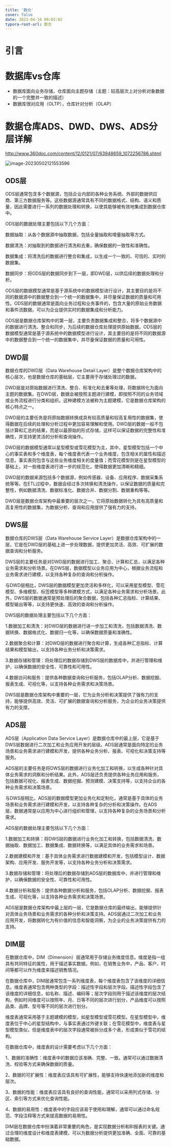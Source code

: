 ```yaml
---
title: '数仓'
cover: false
date: 2023-04-16 09:03:02
typora-root-url: 数仓
---
```


# 引言



# 数据库vs仓库

- 数据库面向业务存储，仓库面向主题存储（主题：较高层次上对分析对象数据的一个完整并一致的描述）
- 数据库很对应用（OLTP），仓库针对分析（OLAP）



# 数据仓库ADS、DWD、DWS、ADS分层详解

http://www.360doc.com/content/12/0121/07/63948659_1072256786.shtml

![image-20230502121553596](image-20230502121553596.png)

## ODS层

ODS层通常包含多个数据源，包括企业内部的各种业务系统、外部的数据供应商、第三方数据服务等。这些数据源通常具有不同的数据格式、结构、语义和质量，因此需要进行一系列的数据处理和转换，以使其能够被有效地集成到数据仓库中。

ODS层的数据处理主要包括以下几个方面：

数据抽取：从各个数据源中抽取数据，包括全量抽取和增量抽取等方式。

数据清洗：对抽取到的数据进行清洗和去重，确保数据的一致性和准确性。

数据集成：将清洗后的数据进行整合和集成，以生成一个一致的、可信的、实时的数据集。

数据同步：将ODS层的数据同步到下一层，即DWD层，以供后续的数据处理和分析。

ODS层的数据模型通常是基于源系统中的数据模型进行设计，其主要目的是将不同的数据源中的数据整合到一个统一的数据集中，并尽量保证数据的质量和可用性。ODS层的数据通常是面向业务过程和业务事件的，包含大量的原始业务数据和事件流数据，可以为企业提供实时的数据集成和分析能力。

ODS层是数据仓库架构中的第一层，主要负责数据集成和整合，将多个数据源中的数据进行清洗、整合和同步，为后续的数据仓库处理提供原始数据。ODS层的数据模型通常是基于源系统中的数据模型进行设计，其主要目的是将不同的数据源中的数据整合到一个统一的数据集中，并尽量保证数据的质量和可用性。

## DWD层

数据仓库的DWD层（Data Warehouse Detail Layer）是整个数据仓库架构中的核心层次，也是数据仓库的基础层，它主要用于存储处理过的数据。

DWD层是对原始数据进行清洗、整合、标准化和去重等处理，将数据转化为面向主题的数据集。在DWD层，数据会被按照主题进行建模，即按照不同的业务领域或业务流程进行分类和组织。这种建模方法被称为主题建模，它是数据仓库架构的核心特点之一。

DWD层的主要任务是将原始数据转换成具有较高质量和较高复用性的数据集，使得数据在后续的处理和分析过程中更加容易理解和使用。DWD层的数据一般不包括计算和汇总的结果，而是以最原始的形式存储，这样可以保证数据的完整性和准确性，并支持更灵活的分析和查询操作。

DWD层的数据模型通常以星型模型或雪花模型为主，其中，星型模型包括一个中心的事实表和多个维度表，每个维度表代表一个业务维度，包含相关的属性和描述信息，事实表则包含与这些业务维度相关的度量值；而雪花模型则是在星型模型的基础上，对一些维度表进行进一步的规范化，使得数据更加清晰和精细。

DWD层的数据来源包括多个数据源，例如传感器、设备、应用程序、数据采集系统等等。在ETL过程中，数据会经过多次转换和清洗操作，以保证数据的质量和完整性，例如数据清洗、数据标准化、数据合并、数据分割、数据重构等等。

DWD层是数据仓库架构中最重要的层次之一，它将原始数据转化为具有高质量和高复用性的数据集，为数据分析、查询和应用提供了强有力的支持。

## DWS层

数据仓库的DWS层（Data Warehouse Service Layer）是数据仓库架构中的一层，它是在DWD层的基础上进一步处理数据，提供更加灵活、高效、可扩展的数据查询和分析服务。

DWS层的主要任务是对DWD层的数据进行加工、聚合、计算和汇总，以满足各种业务需求和分析场景。在DWS层，数据模型以业务应用为中心，根据业务流程和业务需求进行建模，以支持各种复杂的查询和分析操作。

与DWD层相比，DWS层的数据模型更加灵活和多样化，可以采用星型模型、雪花模型、多维模型、标签模型等多种建模方式，以满足各种业务需求和分析场景。此外，DWS层的数据通常是预处理后的聚合数据，包括各种汇总指标、计算结果、模型输出等等，以支持更快速、高效的查询和分析操作。

DWS层的数据处理主要包括以下几个方面：

1.数据加工和清洗：对DWD层的数据进行进一步加工和清洗，包括数据清洗、数据转换、数据格式化、数据归一化等，以确保数据质量和准确性。

2.数据聚合和计算：对DWD层的数据进行聚合和计算，生成各种汇总指标、计算结果和模型输出，以支持各种业务分析和决策需求。

3.数据存储和管理：将处理后的数据存储到DWS层的数据库中，并进行管理和维护，以确保数据的安全性、可靠性和可用性。

4.数据访问和服务：提供各种数据查询和分析服务，包括OLAP分析、数据挖掘、报表生成、可视化等，以支持各种业务需求和决策场景。

DWS层是数据仓库架构中重要的一层，它为业务分析和决策提供了强有力的支持，能够提供高效、灵活、可扩展的数据查询和分析服务，为企业的业务决策提供有力的支撑。

## ADS层

ADS层（Application Data Service Layer）是数据仓库中的最上层，它是基于DWS层数据进行二次加工和业务应用开发的层级。ADS层通常是面向特定的业务场景和业务需求进行建模和开发，提供各种业务分析、报表、可视化和决策支持等服务。

ADS层的主要任务是将DWS层的数据进行业务化加工和转换，以生成各种针对具体业务需求的洞察和分析结果。此外，ADS层还负责提供各种业务应用和服务，包括数据可视化、报表生成、数据挖掘、预测建模、决策支持等，以支持企业的各种业务需求和决策场景。

与DWS层相比，ADS层的数据模型更加业务化和定制化，通常是基于具体的业务场景和业务需求进行建模和开发，以支持各种复杂的分析和决策操作。在ADS层，数据通常是以应用为中心进行组织和管理，以支持各种复杂的业务场景和分析需求。

ADS层的数据处理主要包括以下几个方面：

1.数据加工和转换：将DWS层的数据进行业务化加工和转换，包括数据清洗、数据抽取、数据加工、数据集成、数据转换等，以满足具体的业务需求和场景。

2.数据建模和开发：基于具体业务需求进行数据建模和开发，包括模型设计、数据架构、应用开发、服务开发等，以支持各种业务分析和决策需求。

3.数据存储和管理：将处理后的数据存储到ADS层的数据库中，并进行管理和维护，以确保数据的安全性、可靠性和可用性。

4.数据分析和服务：提供各种数据分析和服务，包括OLAP分析、数据挖掘、报表生成、可视化等，以支持各种业务需求和决策场景。

ADS层是数据仓库架构中最上层的一层，它是数据仓库的最终输出，能够提供针对具体业务场景和业务需求的各种分析和决策支持。ADS层通过二次加工和业务应用开发，将数据转化为有价值的信息和智能洞察，为企业的业务决策提供有力的支持。

## DIM层

在数据仓库中，DIM（Dimension）层通常用于存储业务维度信息。维度是指一组具有共同特征的属性，用于描述事实数据。例如，在销售业务中，产品、客户、时间等都可以作为维度来描述销售情况。

在数据仓库中，DIM层通常包含一系列维度表，每个维度表包含了该维度的详细信息。维度表通常包含两种类型的字段：描述性字段和层次字段。描述性字段包含了该维度的详细信息，如名称、描述、编码等；层次字段则用于描述该维度的层次结构，例如时间维度可以按照年、月、日等不同的层次进行划分，产品维度可以按照品类、品牌、型号等不同的层次进行划分。

维度表通常采用基于主题建模的模型，如星型模型或雪花模型。在星型模型中，维度表位于中心的星型结构中，与事实表通过外键关联；在雪花模型中，维度表与星型模型类似，但是维度表中的层次字段通常被拆分成多个表，形成类似于雪花的结构。

在数据仓库中，维度表的设计需要考虑以下几个方面：

1、数据的准确性：维度表中的数据应该准确、完整、一致。通常可以通过数据清洗、校验等方式来确保数据的质量。

2、数据的可扩展性：维度表应该具有可扩展性，能够支持快速地添加新的维度和层次。

3、数据的性能：维度表应该具有良好的查询性能，通常可以采用列式存储、分区、索引等方式来优化查询性能。

4、数据的易用性：维度表中的字段应该易于使用和理解，通常可以通过命名规范、字段注释等方式来提高数据的易用性。

DIM层在数据仓库中扮演着非常重要的角色，是实现数据分析和BI报表的关键。通过合理的维度设计和维度表建模，可以为数据分析提供更加准确、全面、可靠的基础数据。

